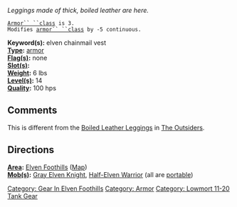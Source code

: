 *Leggings made of thick, boiled leather are here.*

[`Armor`` ``class`](Armor_Class "wikilink")` is 3.`  
`Modifies `[`armor`` ``class`](Armor_Class "wikilink")` by -5 continuous.`

**Keyword(s):** elven chainmail vest  
**[Type](:Category:_Object_Types "wikilink"):**
[armor](:Category:_Armor "wikilink")  
**[Flag(s)](:Category:_Object_Flags "wikilink"):** none  
**[Slot(s)](Object_Slots "wikilink"):** <worn on legs>  
**[Weight](Object_Weight "wikilink"):** 6 lbs  
**[Level(s)](Object_Level "wikilink"):** 14  
**[Quality](Object_Quality "wikilink"):** 100 hps  

## Comments

This is different from the [Boiled Leather
Leggings](Boiled_Leather_Leggings "wikilink") in [The
Outsiders](:Category:Outsiders "wikilink").

## Directions

**[Area](:Category:_Areas "wikilink"):** [Elven
Foothills](:Category:_Elven_Foothills "wikilink")
([Map](Elven_Foothills_Map "wikilink"))  
**[Mob(s)](:Category:_Mobs "wikilink"):** [Gray Elven
Knight](Gray_Elven_Knight "wikilink"), [Half-Elven
Warrior](Half-Elven_Warrior "wikilink") (all are [
portable](Teleport "wikilink"))  

[Category: Gear In Elven
Foothills](Category:_Gear_In_Elven_Foothills "wikilink") [Category:
Armor](Category:_Armor "wikilink") [Category: Lowmort 11-20 Tank
Gear](Category:_Lowmort_11-20_Tank_Gear "wikilink")
